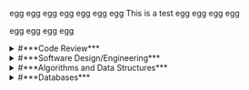 egg egg egg egg egg egg egg This is a test egg egg egg egg


egg egg egg egg







<details>
<summary>#***Code Review***</summary>

https://youtu.be/igXro7HJSLM

</details>

<details>
<summary>#***Software Design/Engineering***</summary>

To be added

</details>

<details>
<summary>#***Algorithms and Data Structures***</summary>

To be added

</details>

<details>
<summary>#***Databases***</summary>

To be added

</details>
